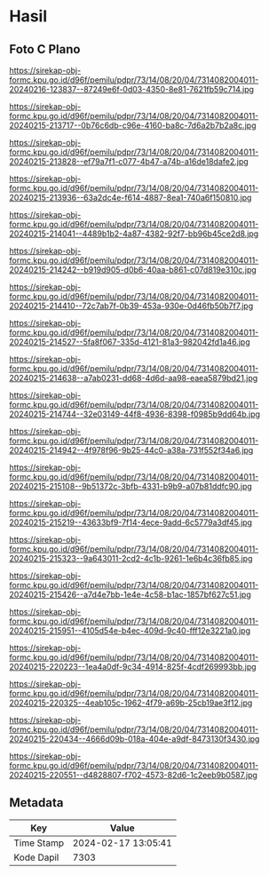 # Hasil

## Foto C Plano

https://sirekap-obj-formc.kpu.go.id/d96f/pemilu/pdpr/73/14/08/20/04/7314082004011-20240216-123837--87249e6f-0d03-4350-8e81-7621fb59c714.jpg

https://sirekap-obj-formc.kpu.go.id/d96f/pemilu/pdpr/73/14/08/20/04/7314082004011-20240215-213717--0b76c6db-c96e-4160-ba8c-7d6a2b7b2a8c.jpg

https://sirekap-obj-formc.kpu.go.id/d96f/pemilu/pdpr/73/14/08/20/04/7314082004011-20240215-213828--ef79a7f1-c077-4b47-a74b-a16de18dafe2.jpg

https://sirekap-obj-formc.kpu.go.id/d96f/pemilu/pdpr/73/14/08/20/04/7314082004011-20240215-213936--63a2dc4e-f614-4887-8ea1-740a6f150810.jpg

https://sirekap-obj-formc.kpu.go.id/d96f/pemilu/pdpr/73/14/08/20/04/7314082004011-20240215-214041--4489b1b2-4a87-4382-92f7-bb96b45ce2d8.jpg

https://sirekap-obj-formc.kpu.go.id/d96f/pemilu/pdpr/73/14/08/20/04/7314082004011-20240215-214242--b919d905-d0b6-40aa-b861-c07d819e310c.jpg

https://sirekap-obj-formc.kpu.go.id/d96f/pemilu/pdpr/73/14/08/20/04/7314082004011-20240215-214410--72c7ab7f-0b39-453a-930e-0d46fb50b7f7.jpg

https://sirekap-obj-formc.kpu.go.id/d96f/pemilu/pdpr/73/14/08/20/04/7314082004011-20240215-214527--5fa8f067-335d-4121-81a3-982042fd1a46.jpg

https://sirekap-obj-formc.kpu.go.id/d96f/pemilu/pdpr/73/14/08/20/04/7314082004011-20240215-214638--a7ab0231-dd68-4d6d-aa98-eaea5879bd21.jpg

https://sirekap-obj-formc.kpu.go.id/d96f/pemilu/pdpr/73/14/08/20/04/7314082004011-20240215-214744--32e03149-44f8-4936-8398-f0985b9dd64b.jpg

https://sirekap-obj-formc.kpu.go.id/d96f/pemilu/pdpr/73/14/08/20/04/7314082004011-20240215-214942--4f978f96-9b25-44c0-a38a-731f552f34a6.jpg

https://sirekap-obj-formc.kpu.go.id/d96f/pemilu/pdpr/73/14/08/20/04/7314082004011-20240215-215108--9b51372c-3bfb-4331-b9b9-a07b81ddfc90.jpg

https://sirekap-obj-formc.kpu.go.id/d96f/pemilu/pdpr/73/14/08/20/04/7314082004011-20240215-215219--43633bf9-7f14-4ece-9add-6c5779a3df45.jpg

https://sirekap-obj-formc.kpu.go.id/d96f/pemilu/pdpr/73/14/08/20/04/7314082004011-20240215-215323--9a643011-2cd2-4c1b-9261-1e6b4c36fb85.jpg

https://sirekap-obj-formc.kpu.go.id/d96f/pemilu/pdpr/73/14/08/20/04/7314082004011-20240215-215426--a7d4e7bb-1e4e-4c58-b1ac-1857bf627c51.jpg

https://sirekap-obj-formc.kpu.go.id/d96f/pemilu/pdpr/73/14/08/20/04/7314082004011-20240215-215951--4105d54e-b4ec-409d-9c40-fff12e3221a0.jpg

https://sirekap-obj-formc.kpu.go.id/d96f/pemilu/pdpr/73/14/08/20/04/7314082004011-20240215-220223--1ea4a0df-9c34-4914-825f-4cdf269993bb.jpg

https://sirekap-obj-formc.kpu.go.id/d96f/pemilu/pdpr/73/14/08/20/04/7314082004011-20240215-220325--4eab105c-1962-4f79-a69b-25cb19ae3f12.jpg

https://sirekap-obj-formc.kpu.go.id/d96f/pemilu/pdpr/73/14/08/20/04/7314082004011-20240215-220434--4666d09b-018a-404e-a9df-8473130f3430.jpg

https://sirekap-obj-formc.kpu.go.id/d96f/pemilu/pdpr/73/14/08/20/04/7314082004011-20240215-220551--d4828807-f702-4573-82d6-1c2eeb9b0587.jpg


## Metadata

| Key        | Value               |
| ---------- | ------------------- |
| Time Stamp | 2024-02-17 13:05:41 |
| Kode Dapil | 7303                |



